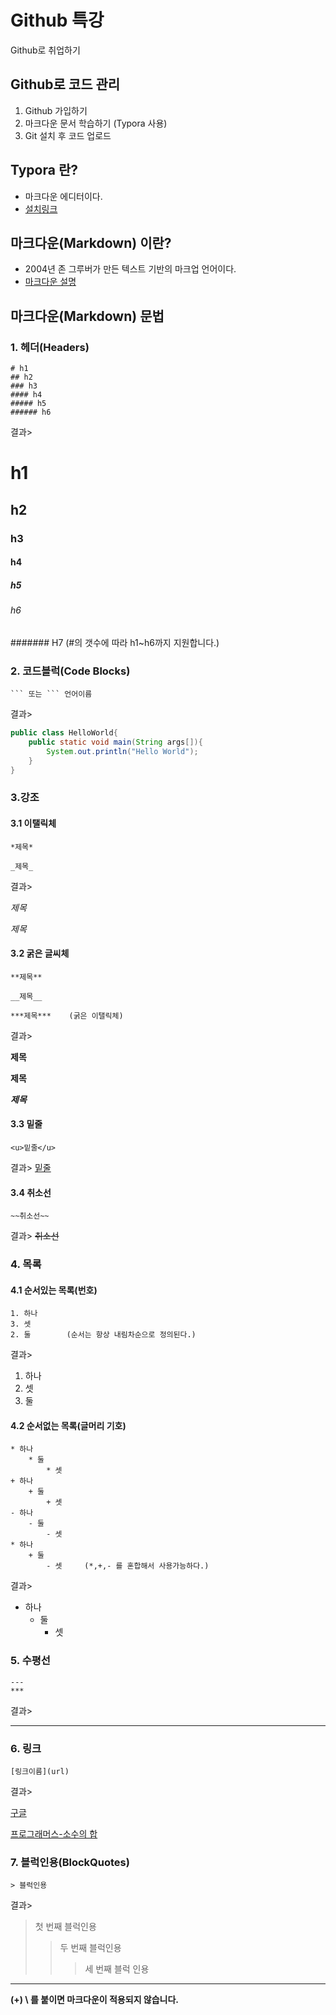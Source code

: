 # Github 특강

Github로 취업하기



## Github로 코드 관리

1. Github 가입하기
2. 마크다운 문서 학습하기 (Typora 사용)
3. Git 설치 후 코드 업로드



## Typora 란?

* 마크다운 에디터이다.
* [설치링크](https://typora.io/)



## 마크다운(Markdown) 이란?

* 2004년 존 그루버가 만든 텍스트 기반의 마크업 언어이다.
* [마크다운 설명](<https://gist.github.com/ihoneymon/652be052a0727ad59601>)



## 마크다운(Markdown) 문법

### 1. 헤더(Headers)

``` 
# h1
## h2
### h3
#### h4
##### h5
###### h6
```

결과>

# h1

## h2

### h3

#### h4

##### h5

###### h6

####### H7 (#의 갯수에 따라 h1~h6까지 지원합니다.)



### 2. 코드블럭(Code Blocks)

```
​``` 또는 ``` 언어이름 
```

결과>

```java
public class HelloWorld{
    public static void main(String args[]){
        System.out.println("Hello World");
    }
}
```



### 3.강조

#### 3.1 이탤릭체

``` 
*제목*

_제목_

```

결과>

*제목*

_제목_

#### 3.2 굵은 글씨체

``` 
**제목**

__제목__

***제목***	(굵은 이탤릭체)
```

결과> 

**제목**

__제목__

***제목***

#### 3.3 밑줄

```
<u>밑줄</u>
```

결과> <u>밑줄</u>

#### 3.4 취소선

```
~~취소선~~
```

결과> ~~취소선~~



### 4. 목록

#### 4.1 순서있는 목록(번호)

```
1. 하나
3. 셋
2. 둘		(순서는 항상 내림차순으로 정의된다.)
```

결과> 

1. 하나
3. 셋
2. 둘   

#### 4.2 순서없는 목록(글머리 기호)

```
* 하나
	* 둘
		* 셋
+ 하나
	+ 둘
		+ 셋
- 하나
	- 둘
		- 셋
* 하나
	+ 둘
		- 셋		(*,+,- 를 혼합해서 사용가능하다.)
```

결과>

* 하나
  * 둘
    * 셋



### 5. 수평선

```
---
***
```

결과>

------



### 6. 링크

``` 
[링크이름](url)
```

결과>

[구글](www.google.com)

[프로그래머스-소수의 합](<https://programmers.co.kr/learn/courses/30/lessons/14406>)



### 7. 블럭인용(BlockQuotes)

```
> 블럭인용
```

결과>

>첫 번째 블럭인용
>
>> 두 번째 블럭인용
>>
>> >세 번째 블럭 인용



---

**(+) \ 를 붙이면 마크다운이 적용되지 않습니다.**



